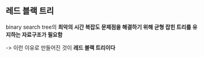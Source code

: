 ## 레드 블랙 트리 

binary search tree의 **최악의 시간 복잡도 문제점을 해결하기 위해 균형 잡힌 트리를 유지하는 자료구조가 필요함**

-> 이런 이유로 만들어진 것이 **레드 블랙 트리이다**













































































